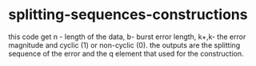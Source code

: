 # splitting-sequences-constructions
this code get  n - length of the data, b- burst error length, k+,k- the error magnitude and cyclic (1) or non-cyclic (0).
the outputs are the splitting sequence of the error and the q element that used for the construction.
